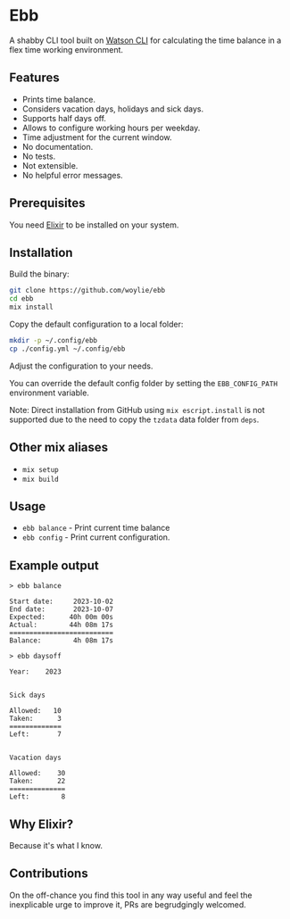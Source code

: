 # Ebb

A shabby CLI tool built on [Watson CLI](https://github.com/TailorDev/Watson) for
calculating the time balance in a flex time working environment.

## Features

- Prints time balance.
- Considers vacation days, holidays and sick days.
- Supports half days off.
- Allows to configure working hours per weekday.
- Time adjustment for the current window.
- No documentation.
- No tests.
- Not extensible.
- No helpful error messages.

## Prerequisites

You need [Elixir](https://elixir-lang.org/install.html) to be installed on your
system.

## Installation

Build the binary:

```bash
git clone https://github.com/woylie/ebb
cd ebb
mix install
```

Copy the default configuration to a local folder:

```bash
mkdir -p ~/.config/ebb
cp ./config.yml ~/.config/ebb
```

Adjust the configuration to your needs.

You can override the default config folder by setting the `EBB_CONFIG_PATH`
environment variable.

Note: Direct installation from GitHub using `mix escript.install` is not
supported due to the need to copy the `tzdata` data folder from `deps`.

## Other mix aliases

- `mix setup`
- `mix build`

## Usage

- `ebb balance` - Print current time balance
- `ebb config` - Print current configuration.

## Example output

```
> ebb balance

Start date:     2023-10-02
End date:       2023-10-07
Expected:      40h 00m 00s
Actual:        44h 08m 17s
==========================
Balance:        4h 08m 17s
```

```
> ebb daysoff

Year:    2023


Sick days

Allowed:   10
Taken:      3
=============
Left:       7


Vacation days

Allowed:    30
Taken:      22
==============
Left:        8
```

## Why Elixir?

Because it's what I know.

## Contributions

On the off-chance you find this tool in any way useful and feel the inexplicable
urge to improve it, PRs are begrudgingly welcomed.
